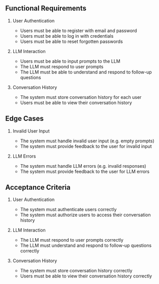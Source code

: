 ## Functional Requirements

1. User Authentication
   - Users must be able to register with email and password
   - Users must be able to log in with credentials
   - Users must be able to reset forgotten passwords

2. LLM Interaction
   - Users must be able to input prompts to the LLM
   - The LLM must respond to user prompts
   - The LLM must be able to understand and respond to follow-up questions

3. Conversation History
   - The system must store conversation history for each user
   - Users must be able to view their conversation history

## Edge Cases

1. Invalid User Input
   - The system must handle invalid user input (e.g. empty prompts)
   - The system must provide feedback to the user for invalid input

2. LLM Errors
   - The system must handle LLM errors (e.g. invalid responses)
   - The system must provide feedback to the user for LLM errors

## Acceptance Criteria

1. User Authentication
   - The system must authenticate users correctly
   - The system must authorize users to access their conversation history

2. LLM Interaction
   - The LLM must respond to user prompts correctly
   - The LLM must understand and respond to follow-up questions correctly

3. Conversation History
   - The system must store conversation history correctly
   - Users must be able to view their conversation history correctly